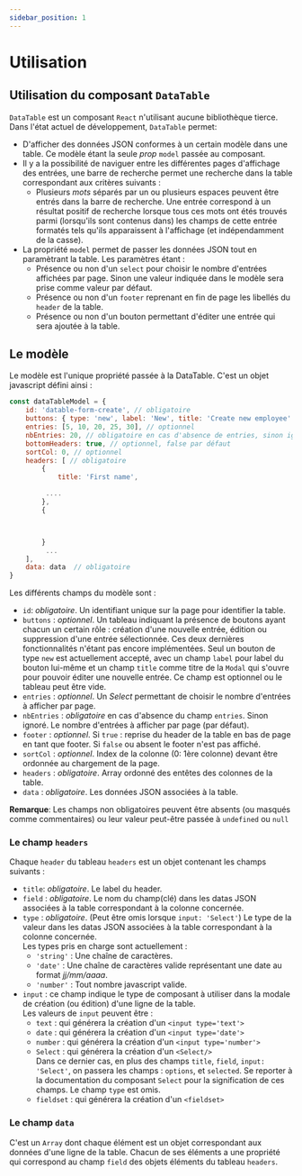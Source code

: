 ```yaml
---
sidebar_position: 1
---
```


# Utilisation

## Utilisation du composant `DataTable`

`DataTable` est un composant `React` n'utilisant aucune bibliothèque tierce. Dans l'état actuel de développement, `DataTable` permet:

- D'afficher des données JSON conformes à un certain modèle dans une table. Ce modèle étant la seule _prop_ `model` passée au composant.
- Il y a la possibilité de naviguer entre les différentes pages d'affichage des entrées, une barre de recherche permet une recherche dans la table correspondant aux critères suivants :
  - Plusieurs _mots_ séparés par un ou plusieurs espaces peuvent être entrés dans la barre de recherche. Une entrée correspond à un résultat positif de recherche lorsque tous ces mots ont étés trouvés parmi (lorsqu'ils sont contenus dans) les champs de cette entrée formatés tels qu'ils apparaissent à l'affichage (et indépendamment de la casse).
- La propriété `model` permet de passer les données JSON tout en paramètrant la table. Les paramètres étant :
  - Présence ou non d'un `select` pour choisir le nombre d'entrées affichées par page. Sinon une valeur indiquée dans le modèle sera prise comme valeur par défaut.
  - Présence ou non d'un `footer` reprenant en fin de page les libellés du `header` de la table.
  - Présence ou non d'un bouton permettant d'éditer une entrée qui sera ajoutée à la table.

## Le modèle

Le modèle est l'unique propriété passée à la DataTable. C'est un objet javascript défini ainsi :

```javascript
const dataTableModel = {
    id: 'datable-form-create', // obligatoire
    buttons: { type: 'new', label: 'New', title: 'Create new employee' }], // optionnel
    entries: [5, 10, 20, 25, 30], // optionnel
    nbEntries: 20, // obligatoire en cas d'absence de entries, sinon ignoré
    bottomHeaders: true, // optionnel, false par défaut
    sortCol: 0, // optionnel
    headers: [ // obligatoire
        {
            title: 'First name',

         ....
        },
        {



        }
         ...
    ],
    data: data  // obligatoire
}
```

Les différents champs du modèle sont :

- `id`: _obligatoire_. Un identifiant unique sur la page pour identifier la table.
- `buttons` : _optionnel_. Un tableau indiquant la présence de boutons ayant chacun un certain rôle : création d'une nouvelle entrée, édition ou suppression d'une entrée sélectionnée. Ces deux dernières fonctionnalités n'étant pas encore implémentées. Seul un bouton de type `new` est actuellement accepté, avec un champ `label` pour label du bouton lui-même et un champ `title` comme titre de la `Modal` qui s'ouvre pour pouvoir éditer une nouvelle entrée. Ce champ est optionnel ou le tableau peut être vide.
- `entries` : _optionnel_. Un _Select_ permettant de choisir le nombre d'entrées à afficher par page.
- `nbEntries` : _obligatoire_ en cas d'absence du champ `entries`. Sinon ignoré. Le nombre d'entrées à afficher par page (par défaut).
- `footer` : _optionnel_. Si `true` : reprise du header de la table en bas de page en tant que footer. Si `false` ou absent le footer n'est pas affiché.
- `sortCol` : _optionnel_. Index de la colonne (0: 1ère colonne) devant être ordonnée au chargement de la page.
- `headers` : _obligatoire_. Array ordonné des entêtes des colonnes de la table.
- `data` : _obligatoire_. Les données JSON associées à la table.

**Remarque**: Les champs non obligatoires peuvent être absents (ou masqués comme commentaires) ou leur valeur peut-être passée à `undefined` ou `null`

### Le champ `headers`

Chaque `header` du tableau `headers` est un objet contenant les champs suivants :

- `title`: _obligatoire_. Le label du header.
- `field` : _obligatoire_. Le nom du champ(clé) dans les datas JSON associées à la table correspondant à la colonne concernée.
- `type` : _obligatoire_. (Peut être omis lorsque `input: 'Select'`) Le type de la valeur dans les datas JSON associées à la table correspondant à la colonne concernée.<br/>Les types pris en charge sont actuellement :
  - `'string'` : Une chaîne de caractères.
  - `'date'` : Une chaîne de caractères valide représentant une date au format _jj/mm/aaaa_.
  - `'number'` : Tout nombre javascript valide.
- `input` : ce champ indique le type de composant à utiliser dans la modale de création (ou édition) d'une ligne de la table.<br/>Les
  valeurs de `input` peuvent être :
  - `text` : qui générera la création d'un `<input type='text'>`
  - `date` : qui générera la création d'un `<input type='date'>`
  - `number` : qui générera la création d'un `<input type='number'>`
  - `Select` : qui générera la création d'un `<Select/>`<br/>
    Dans ce dernier cas, en plus des champs `title`, `field`, `input: 'Select'`, on passera les champs : `options`, et `selected`. Se reporter à la documentation du composant `Select` pour la signification de ces champs. Le champ `type` est omis.
  - `fieldset` : qui générera la création d'un `<fieldset>`

### Le champ `data`

C'est un `Array` dont chaque élément est un objet correspondant aux données d'une ligne de la table. Chacun de ses éléments a une propriété qui correspond au champ `field` des objets éléments du tableau `headers`.

